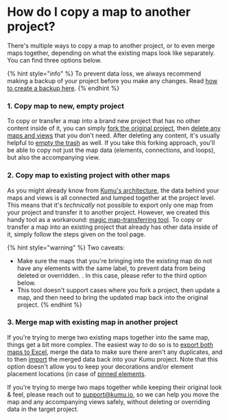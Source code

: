 # How do I copy a map to another project?

There's multiple ways to copy a map to another project, or to even merge maps together, depending on what the existing maps look like separately. You can find three options below.

{% hint style="info" %}
To prevent data loss, we always recommend making a backup of your project before you make any changes. Read [how to create a backup here](../guides/import/blueprints.md#project-backups).&#x20;
{% endhint %}

### **1. Copy map to new, empty project**

To copy or transfer a map into a brand new project that has no other content inside of it, you can simply [fork the original project](../guides/forking.md), then [delete any maps and views](how-do-i-delete-a-project-map-or-view.md) that you don't need. After deleting any content, it's usually helpful to [empty the trash](how-do-i-delete-data-from-my-project.md) as well. If you take this forking approach, you'll be able to copy not just the map data (elements, connections, and loops), but also the accompanying view.

### **2. Copy map to existing project with other maps**

As you might already know from [Kumu's architecture](../overview/kumus-architecture.md#projects), the data behind your maps and views is all connected and lumped together at the project level. This means that it's _technically_ not possible to export only one map from your project and transfer it to another project. However, we created this handy tool as a workaround: [magic map-transferring tool](https://to-kumu-map-blueprint.netlify.app/). To copy or transfer a map into an existing project that already has other data inside of it, simply follow the steps given on the tool page.

{% hint style="warning" %}
Two caveats:&#x20;

* Make sure the maps that you're bringing into the existing map do not have any elements with the same label, to prevent data from being deleted or overridden. . In this case, please refer to the third option below.
* This tool doesn't support cases where you fork a project, then update a map, and then need to bring the updated map back into the original project.&#x20;
{% endhint %}

### 3. Merge map with existing map in another project&#x20;

If you're trying to merge two existing maps together into the same map, things get a bit more complex. The easiest way to do so is to [export](../guides/export.md)[ both maps to Excel](../guides/export.md), merge the data to make sure there aren't any duplicates, and to then [import](../guides/import/#excel-csv) the merged data back into your Kumu project. Note that this option doesn't allow you to keep your decorations and/or element placement locations (in case of [pinned elements](how-do-keep-elements-from-moving.md).&#x20;

If you're trying to merge two maps together while keeping their original look & feel, please reach out to [support@kumu.io](mailto:support@kumu.io), so we can help you move the map and any accompanying views safely, without deleting or overriding data in the target project.
